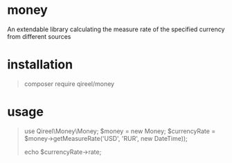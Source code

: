 # money
An extendable library calculating the measure rate of the specified currency from different sources

# installation

> composer require qireel/money

# usage 

> use Qireel\Money\Money;
> $money = new Money;
> $currencyRate = $money->getMeasureRate('USD', 'RUR', new DateTime));
>
> echo $currencyRate->rate;

